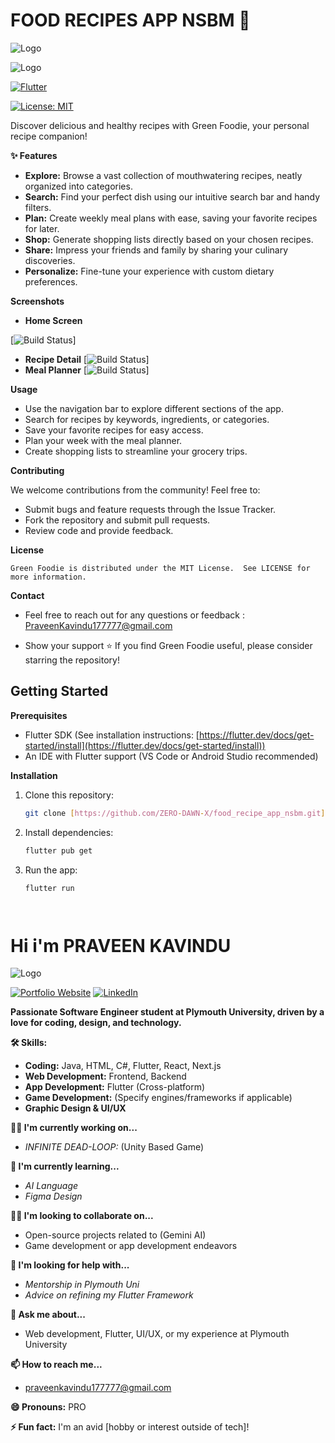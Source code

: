 # FOOD RECIPES APP NSBM  🥗


![Logo](./Screenshots/app3.png)

![Logo](./Screenshots/MY_LOGO.png)



[![Flutter](https://img.shields.io/badge/Built%20With-Flutter-blue?logo=flutter)](https://flutter.dev/)

[![License: MIT](https://img.shields.io/badge/License-MIT-yellow.svg)](https://opensource.org/licenses/MIT)

Discover delicious and healthy recipes with Green Foodie, your personal recipe companion!

**✨ Features**

* **Explore:** Browse a vast collection of mouthwatering recipes, neatly organized into categories.
* **Search:** Find your perfect dish using our intuitive search bar and handy filters.
* **Plan:** Create weekly meal plans with ease, saving your favorite recipes for later.
* **Shop:** Generate shopping lists directly based on your chosen recipes.
* **Share:** Impress your friends and family by sharing your culinary discoveries.
* **Personalize:**  Fine-tune your experience with custom dietary preferences.

**Screenshots**

* **Home Screen**


[![Build Status](./Screenshots/appshot.jpg)]
 
* **Recipe Detail**
[![Build Status](./Screenshots/appshot2.jpg)]
* **Meal Planner**
[![Build Status](./Screenshots/appshot3.jpg)]


**Usage**

*    Use the navigation bar to explore different sections of the app.
*    Search for recipes by keywords, ingredients, or categories.
*    Save your favorite recipes for easy access.
*    Plan your week with the meal planner.
*    Create shopping lists to streamline your grocery trips.

**Contributing**

We welcome contributions from the community! Feel free to:

*    Submit bugs and feature requests through the Issue Tracker.
*    Fork the repository and submit pull requests.
*    Review code and provide feedback.

**License**

    Green Foodie is distributed under the MIT License.  See LICENSE for more information.

**Contact**

* Feel free to reach out for any questions or feedback : PraveenKavindu177777@gmail.com

* Show your support ⭐️  If you find Green Foodie useful, please consider starring the repository!

## Getting Started

**Prerequisites**

* Flutter SDK (See installation instructions: [https://flutter.dev/docs/get-started/install](https://flutter.dev/docs/get-started/install))
* An IDE with Flutter support (VS Code or Android Studio recommended)

**Installation**

1. Clone this repository:
   ```bash
   git clone [https://github.com/ZERO-DAWN-X/food_recipe_app_nsbm.git]

2. Install dependencies:
   ```bash
   flutter pub get

3. Run the app:
   ```bash
   flutter run




# Hi i'm PRAVEEN KAVINDU

![Logo](./Screenshots/MY_LOGO.png)

[![Portfolio Website](https://img.shields.io/badge/portfolio-website-blue?logo=)](https://your-portfolio-website.com) 
[![LinkedIn](https://img.shields.io/badge/LinkedIn-0077B5?logo=linkedin)](https://www.linkedin.com/in/your-linkedin-profile)

**Passionate Software Engineer student at Plymouth University, driven by a love for coding, design, and technology.**

**🛠 Skills:**

* **Coding:** Java, HTML, C#, Flutter, React, Next.js
* **Web Development:** Frontend, Backend 
* **App Development:** Flutter (Cross-platform) 
* **Game Development:** (Specify engines/frameworks if applicable)
* **Graphic Design & UI/UX**


**👩‍💻 I'm currently working on...**
*  *INFINITE DEAD-LOOP:* (Unity Based Game)

**🧠 I'm currently learning...**
*  *AI Language*
*  *Figma Design*

**👯‍♀️ I'm looking to collaborate on...**
* Open-source projects related to (Gemini AI)
* Game development or app development endeavors 

**🤔 I'm looking for help with...**
*  *Mentorship in Plymouth Uni*
*  *Advice on refining my Flutter Framework*

**💬 Ask me about...**
* Web development, Flutter, UI/UX, or my experience at Plymouth University

**📫 How to reach me...**
* praveenkavindu177777@gmail.com

**😄 Pronouns:** PRO

**⚡️ Fun fact:** I'm an avid [hobby or interest outside of tech]! 
